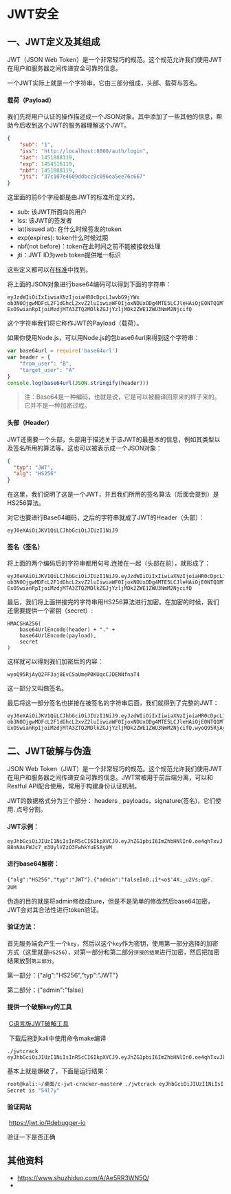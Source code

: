 # JWT安全

## 一、JWT定义及其组成

 JWT（JSON Web Token）是一个非常轻巧的规范。这个规范允许我们使用JWT在用户和服务器之间传递安全可靠的信息。

一个JWT实际上就是一个字符串，它由三部分组成，头部、载荷与签名。 

#### 载荷（Payload）

 我们先将用户认证的操作描述成一个JSON对象。其中添加了一些其他的信息，帮助今后收到这个JWT的服务器理解这个JWT。 

```json
{
    "sub": "1",
    "iss": "http://localhost:8000/auth/login",
    "iat": 1451888119,
    "exp": 1454516119,
    "nbf": 1451888119,
    "jti": "37c107e4609ddbcc9c096ea5ee76c667"
}
```

 这里面的前6个字段都是由JWT的标准所定义的。 

- sub: 该JWT所面向的用户
- iss: 该JWT的签发者
- iat(issued at): 在什么时候签发的token
- exp(expires): token什么时候过期
- nbf(not before)：token在此时间之前不能被接收处理
- jti：JWT ID为web token提供唯一标识

 这些定义都可以在[标准](https://tools.ietf.org/html/draft-ietf-oauth-json-web-token-32)中找到。

将上面的JSON对象进行base64编码可以得到下面的字符串： 

```base64
eyJzdWIiOiIxIiwiaXNzIjoiaHR0cDpcL1wvbG9jYWx
ob3N0OjgwMDFcL2F1dGhcL2xvZ2luIiwiaWF0IjoxNDUxODg4MTE5LCJleHAiOjE0NTQ1MTYxMTksIm5iZiI6MTQ1MTg4OD
ExOSwianRpIjoiMzdjMTA3ZTQ2MDlkZGJjYzljMDk2ZWE1ZWU3NmM2NjcifQ
```

 这个字符串我们将它称作JWT的Payload（载荷）。

如果你使用Node.js，可以用Node.js的包base64url来得到这个字符串： 

```Node.js
var base64url = require('base64url')
var header = {
    "from_user": "B",
    "target_user": "A"
}
console.log(base64url(JSON.stringify(header)))
```

> 注：Base64是一种编码，也就是说，它是可以被翻译回原来的样子来的。它并不是一种加密过程。

#### **头部（Header）**

 JWT还需要一个头部，头部用于描述关于该JWT的最基本的信息，例如其类型以及签名所用的算法等。这也可以被表示成一个JSON对象： 

```json
{
  "typ": "JWT",
  "alg": "HS256"
}
```

 在这里，我们说明了这是一个JWT，并且我们所用的签名算法（后面会提到）是HS256算法。

对它也要进行Base64编码，之后的字符串就成了JWT的Header（头部）： 

```
eyJ0eXAiOiJKV1QiLCJhbGciOiJIUzI1NiJ9
```

#### **签名（签名）**

 将上面的两个编码后的字符串都用句号.连接在一起（头部在前），就形成了： 

```
eyJ0eXAiOiJKV1QiLCJhbGciOiJIUzI1NiJ9.eyJzdWIiOiIxIiwiaXNzIjoiaHR0cDpcL1wvbG9jYWx
ob3N0OjgwMDFcL2F1dGhcL2xvZ2luIiwiaWF0IjoxNDUxODg4MTE5LCJleHAiOjE0NTQ1MTYxMTksIm5iZiI6MTQ1MTg4OD
ExOSwianRpIjoiMzdjMTA3ZTQ2MDlkZGJjYzljMDk2ZWE1ZWU3NmM2NjcifQ
```

 最后，我们将上面拼接完的字符串用HS256算法进行加密。在加密的时候，我们还需要提供一个密钥（secret）: 

```
HMACSHA256(
    base64UrlEncode(header) + "." +
    base64UrlEncode(payload),
    secret
)
```

 这样就可以得到我们加密后的内容： 

```
wyoQ95RjAyQ2FF3aj8EvCSaUmeP0KUqcCJDENNfnaT4
```

 这一部分又叫做签名。

最后将这一部分签名也拼接在被签名的字符串后面，我们就得到了完整的JWT： 

```
eyJ0eXAiOiJKV1QiLCJhbGciOiJIUzI1NiJ9.eyJzdWIiOiIxIiwiaXNzIjoiaHR0cDpcL1wvbG9jYWx
ob3N0OjgwMDFcL2F1dGhcL2xvZ2luIiwiaWF0IjoxNDUxODg4MTE5LCJleHAiOjE0NTQ1MTYxMTksIm5iZiI6MTQ1MTg4OD
ExOSwianRpIjoiMzdjMTA3ZTQ2MDlkZGJjYzljMDk2ZWE1ZWU3NmM2NjcifQ.wyoQ95RjAyQ2FF3aj8EvCSaUmeP0KUqcCJDENNfnaT
```

## 二、JWT破解与伪造

JSON Web Token（JWT）是一个非常轻巧的规范。这个规范允许我们使用JWT在用户和服务器之间传递安全可靠的信息。JWT常被用于前后端分离，可以和Restful API配合使用，常用于构建身份认证机制。

JWT的数据格式分为三个部分： headers , payloads，signature(签名)，它们使用`.`点号分割。

#### JWT示例：

`eyJhbGciOiJIUzI1NiIsInR5cCI6IkpXVCJ9.eyJhZG1pbiI6ImZhbHNlIn0.oe4qhTxvJB8nNAsFWJc7_m3UylVZzO3FwhkYuESAyUM`

#### 进行base64解密：

`{"alg":"HS256","typ":"JWT"}.{"admin":"falseIn0.¡î*<o$'4X;_u2Vs;qpF. 2UM`

伪造的目的就是将admin修改成ture，但是不是简单的修改然后base64加密，JWT会对其合法性进行token验证。

#### 验证方法：

首先服务端会产生一个`key`，然后以这个`key`作为密钥，使用第一部分选择的加密方式（这里就是`HS256`），对第一部分和第二部分`拼接的结果`进行加密，然后把加密结果放到`第三部分`。

第一部分：{"alg":"HS256","typ":"JWT"}

第二部分：{"admin":"false}

#### 提供一个破解key的工具

​	[C语言版JWT破解工具](https://github.com/brendan-rius/c-jwt-cracker)

​	下载后拖到kali中使用命令make编译

```
./jwtcrack eyJhbGciOiJIUzI1NiIsInR5cCI6IkpXVCJ9.eyJhZG1pbiI6ImZhbHNlIn0.oe4qhTxvJB8nNAsFWJc7_m3UylVZzO3FwhkYuESAyUM	
```

基本上就是爆破了，下面是运行结果：

```bash
root@kali:~/桌面/c-jwt-cracker-master# ./jwtcrack eyJhbGciOiJIUzI1NiIsInR5cCI6IkpXVCJ9.eyJhZG1pbiI6ImZhbHNlIn0.oe4qhTxvJB8nNAsFWJc7_m3UylVZzO3FwhkYuESAyUM
Secret is "54l7y"
```



#### 验证网站

​	https://jwt.io/#debugger-io

验证一下是否正确







## 其他资料

- https://www.shuzhiduo.com/A/Ae5RR3WN5Q/
- 